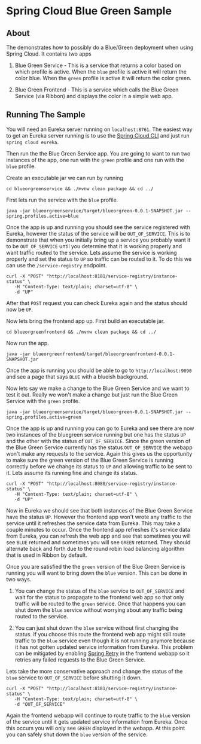 # Spring Cloud Blue Green Sample

## About

The demonstrates how to possibly do a Blue/Green deployment when using Spring
Cloud.  It contains two apps

1.  Blue Green Service - This is a service that returns a color based on which
profile is active.  When the `blue` profile is active it will return the color
blue.  When the `green` profile is active it will return the color green.

2.  Blue Green Frontend - This is a service which calls the Blue Green Service
(via Ribbon) and displays the color in a simple web app.

## Running The Sample

You will need an Eureka server running on `localhost:8761`.  The easiest way to
get an Eureka server running is to use the
[Spring Cloud CLI](https://cloud.spring.io/spring-cloud-cli/) and just run
`spring cloud eureka`.

Then run the the Blue Green Service app.  You are going to want to run
two instances of the app, one run with the `green` profile and one run with the
`blue` profile.

Create an executable jar we can run by running
```
cd blueorgreenservice && ./mvnw clean package && cd ../
```

First lets run the service with the `blue` profile.
```
java -jar blueorgreenservice/target/blueorgreen-0.0.1-SNAPSHOT.jar --spring.profiles.active=blue
```

Once the app is up and running you should see the service registered with Eureka,
however the status of the service will be `OUT_OF_SERVICE`.  This is to
demonstrate that when you initially bring up a service you probably want
it to be `OUT_OF_SERVICE` until you determine that it is working properly and want
traffic routed to the service.  Lets assume the service is working properly
and set the status to `UP` so traffic can be routed to it.  To do this we can
use the `/service-registry` endpoint.

```
curl -X "POST" "http://localhost:8181/service-registry/instance-status" \
   -H "Content-Type: text/plain; charset=utf-8" \
   -d "UP"
```

After that `POST` request you can check Eureka again and the status should
now be `UP`.

Now lets bring the frontend app up.  First build an executable jar.
```
cd blueorgreenfrontend && ./mvnw clean package && cd ../
```

Now run the app.
```
java -jar blueorgreenfrontend/target/blueorgreenfrontend-0.0.1-SNAPSHOT.jar
```

Once the app is running you should be able to go to `http://localhost:9090`
and see a page that says `BLUE` with a blueish background.

Now lets say we make a change to the Blue Green Service and we want to test it
out.  Really we won't make a change but just run the Blue Green Service with the
`green` profile.

```
java -jar blueorgreenservice/target/blueorgreen-0.0.1-SNAPSHOT.jar --spring.profiles.active=green
```

Once the app is up and running you can go to Eureka and see there are now two
instances of the bluegreen service running but one has the status `UP` and the
other with the status of `OUT_OF_SERVICE`.  Since the green version of the Blue
Green Service currently has the status `OUT_OF_SERVICE` the webapp won't make any
requests to the service.  Again this gives us the opportunity to make sure the green
version of the Blue Green Service is running correctly before we change its status
to `UP` and allowing traffic to be sent to it.  Lets assume its running fine and
change its status.

```
curl -X "POST" "http://localhost:8080/service-registry/instance-status" \
   -H "Content-Type: text/plain; charset=utf-8" \
   -d "UP"
```

Now in Eureka we should see that both instances of the Blue Green Service have the
status `UP`.  However the frontend app won't wrote any traffic to the service until
it refreshes the service data from Eureka.  This may take a couple minutes to occur.
Once the frontend app refreshes it's service data from Eureka, you can refresh the
web app and see that sometimes you will see `BLUE` returned and sometimes you will
see `GREEN` returned.  They should alternate back and forth due to the round robin
load balancing algorithm that is used in Ribbon by default.

Once you are satisfied the the `green` version of the Blue Green Service is running
you will want to bring down the `blue` version.  This can be done in two ways.

1.  You can change the status of the `blue` service to `OUT_OF_SERVICE` and wait
for the status to propagate to the frontend web app so that only traffic will be
routed to the `green` service.  Once that happens you can shut down the `blue` service
without worrying about any traffic being routed to the service.

2.  You can just shut down the `blue` service without first changing the status.
If you choose this route the frontend web app might still route traffic to the
`blue` service even though it is not running anymore because it has not gotten
updated service information from Eureka.  This problem can be mitigated by enabling
[Spring Retry](http://cloud.spring.io/spring-cloud-static/Dalston.SR2/#retrying-failed-requests)
in the frontend webapp so it retries any failed requests to the
Blue Green Service.

Lets take the more conservative approach and change the status of the `blue`
service to `OUT_OF_SERVICE` before shutting it down.

```
curl -X "POST" "http://localhost:8181/service-registry/instance-status" \
   -H "Content-Type: text/plain; charset=utf-8" \
   -d "OUT_OF_SERVICE"
```

Again the frontend webapp will continue to route traffic to the `blue` version
of the service until it gets updated service information from Eureka.  Once
this occurs you will only see `GREEN` displayed in the webapp.  At this point
you can safely shut down the `blue` version of the service.

